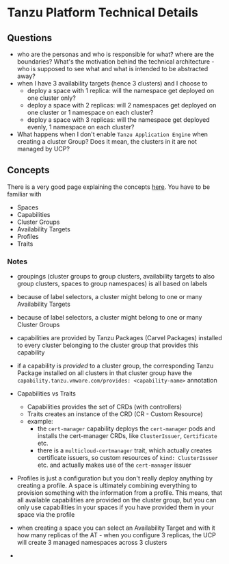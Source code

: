 # Tanzu Platform Technical Details

## Questions

- who are the personas and who is responsible for what? where are the boundaries? What's the motivation behind the technical architecture - who is supposed to see what and what is intended to be abstracted away?
- when I have 3 availability targets (hence 3 clusters) and I choose to
  - deploy a space with 1 replica: will the namespace get deployed on one cluster only?
  - deploy a space with 2 replicas: will 2 namespaces get deployed on one cluster or 1 namespace on each cluster?
  - deploy a space with 3 replicas: will the namespace get deployed evenly, 1 namespace on each cluster?
- What happens when I don't enable `Tanzu Application Engine` when creating a cluster Group? Does it mean, the clusters in it are not managed by UCP?

## Concepts

There is a very good page explaining the concepts [here](https://docs.vmware.com/en/VMware-Tanzu-Platform/services/create-manage-apps-tanzu-platform-k8s/concepts-about-spaces.html). You have to be familiar with

- Spaces
- Capabilities
- Cluster Groups
- Availability Targets
- Profiles
- Traits

### Notes

- groupings (cluster groups to group clusters, availability targets to also group clusters, spaces to group namespaces) is all based on labels
- because of label selectors, a cluster might belong to one or many Availability Targets
- because of label selectors, a cluster might belong to one or many Cluster Groups
- capabilities are provided by Tanzu Packages (Carvel Packages) installed to every cluster belonging to the cluster group that provides this capability
- if a capability is *provided* to a cluster group, the corresponding Tanzu Package installed on all clusters in that cluster group have the `capability.tanzu.vmware.com/provides: <capability-name>` annotation
- Capabilities vs Traits
  - Capabilities provides the set of CRDs (with controllers)
  - Traits creates an instance of the CRD (CR - Custom Resource)
  - example:
    - the `cert-manager` capability deploys the `cert-manager` pods and installs the cert-manager CRDs, like `ClusterIssuer`, `Certificate` etc.
    - there is a `multicloud-certmanager` trait, which actually creates certificate issuers, so custom resources of `kind: ClusterIssuer` etc. and actually makes use of the `cert-manager` issuer

- Profiles is just a configuration but you don't really deploy anything by creating a profile. A space is ultimately combining everything to provision something with the information from a profile. This means, that all available capabilities are provided on the cluster group, but you can only use capabilities in your spaces if you have provided them in your space via the profile
- when creating a space you can select an Availability Target and with it how many replicas of the AT - when you configure 3 replicas, the UCP will create 3 managed namespaces across 3 clusters
- 
